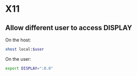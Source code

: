 # X11

## Allow different user to access DISPLAY

On the host:
```bash
xhost local:$user
```

On the user:
```bash
export DISPLAY=":0.0"
```
